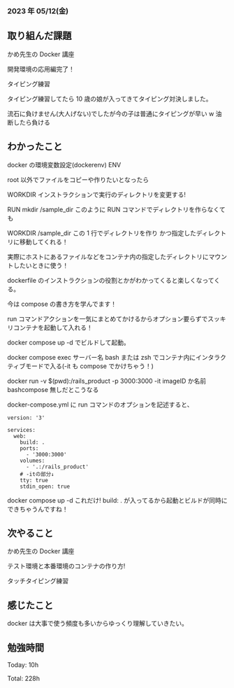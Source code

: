 ### 2023 年 05/12(金)

## 取り組んだ課題

かめ先生の Docker 講座

開発環境の応用編完了！

タイピング練習

タイピング練習してたら 10 歳の娘が入ってきてタイピング対決しました。

流石に負けません(大人げない)でしたが今の子は普通にタイピングが早い w 油断したら負ける

## わかったこと

docker の環境変数設定(dockerenv) ENV <key> <value>

root 以外でファイルをコピーや作りたいとなったら

WORKDIR インストラクションで実行のディレクトリを変更する!

RUN mkdir /sample_dir このように RUN コマンドでディレクトリを作らなくても

WORKDIR /sample_dir この 1 行でディレクトリを作り かつ指定したディレクトリに移動してくれる！

実際にホストにあるファイルなどをコンテナ内の指定したディレクトリにマウントしたいときに使う！

dockerfile のインストラクションの役割とかがわかってくると楽しくなってくる。

今は compose の書き方を学んでます！

run コマンドアクションを一気にまとめてかけるからオプション要らずでスッキリコンテナを起動して入れる！

docker compose up -d でビルドして起動。

docker compose exec サーバー名 bash または zsh でコンテナ内にインタラクティブモードで入る(-it も compose でかけちゃう！)

docker run -v $(pwd):/rails_product -p 3000:3000 -it imageID か名前 bashcompose 無しだとこうなる

docker-compose.yml に run コマンドのオプションを記述すると、

```
version: '3'

services:
  web:
    build: .
    ports:
      - '3000:3000'
    volumes:
      - '.:/rails_product'
    # -itの部分↓
    tty: true
    stdin_open: true
```

docker compose up -d これだけ! build: . が入ってるから起動とビルドが同時にできちゃうんですね！

## 次やること

かめ先生の Docker 講座

テスト環境と本番環境のコンテナの作り方!

タッチタイピング練習

## 感じたこと

docker は大事で使う頻度も多いからゆっくり理解していきたい。

## 勉強時間

Today: 10h

Total: 228h

